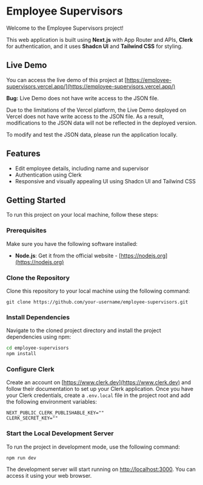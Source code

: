 # Employee Supervisors

Welcome to the Employee Supervisors project!

This web application is built using **Next.js** with App Router and APIs, **Clerk** for authentication, and it uses **Shadcn UI** and **Tailwind CSS** for styling.

## Live Demo

You can access the live demo of this project at [https://employee-supervisors.vercel.app/](https://employee-supervisors.vercel.app/)

**Bug:** Live Demo does not have write access to the JSON file.
  
  Due to the limitations of the Vercel platform, the Live Demo deployed on Vercel does not have write access to the JSON file. As a result, modifications to the JSON data will not be reflected in the deployed version.

  To modify and test the JSON data, please run the application locally.

## Features

- Edit employee details, including name and supervisor
- Authentication using Clerk
- Responsive and visually appealing UI using Shadcn UI and Tailwind CSS

## Getting Started

To run this project on your local machine, follow these steps:

### Prerequisites

Make sure you have the following software installed:

- **Node.js**: Get it from the official website - [https://nodejs.org](https://nodejs.org)

### Clone the Repository

Clone this repository to your local machine using the following command:

```
git clone https://github.com/your-username/employee-supervisors.git
```

### Install Dependencies

Navigate to the cloned project directory and install the project dependencies using npm:

```bash
cd employee-supervisors
npm install
```


### Configure Clerk

Create an account on [https://www.clerk.dev](https://www.clerk.dev) and follow their documentation to set up your Clerk application. Once you have your Clerk credentials, create a `.env.local` file in the project root and add the following environment variables:

```dotenv
NEXT_PUBLIC_CLERK_PUBLISHABLE_KEY=""
CLERK_SECRET_KEY=""
```

### Start the Local Development Server

To run the project in development mode, use the following command:

```bash
npm run dev
```


The development server will start running on [http://localhost:3000](http://localhost:3000). You can access it using your web browser.
